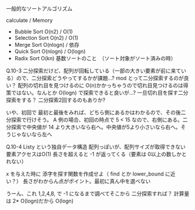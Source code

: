 一般的なソートアルゴリズム

calculate / Memory
- Bubble Sort   O(n2) / O(1)
- Selection Sort O(n2) / O(1)
- Merge Sort O(nlogn) / 依存
- Quick Sort O(nlogn) / O(logn)
- Radix Sort O(kn) 基数ソートのこと　（ソート対象がソート済みの時）

Q.10-3
二分探索だけど、配列が回転している（一部の大きい要素が前に来ている）ので、二分探索どうやってするかが課題...?
mod とって二分探索するのが良い？ 
配列の切れ目を見つけるのに O(n)かかっちゃうので切れ目見つけるのは得策ではない。なんとか O(logn) で探索できると良いが...?
一旦切れ目を探す二分探索をする？
二分探索2回するのもありか?

いや、初回で 最初と最後をみれば、どちら側にあるかはわかるので、その後二分探索で行けそう。
A
例の場合、初回の時点で 5 < 15 なので、右側にある。二分探索で中央値が 14 より大きいなら右へ。中央値が5より小さいなら右へ。そうじゃないなら左へ

Q.10-4
Listy という独自データ構造
配列っぽいが、配列サイズが取得できない
要素アクセスはO(1)
長さを超えると -1 が返ってくる（要素は 0以上の数しかとれない）

x を与えた時に 添字を探す関数を作成せよ（ find とか lower_bound に近い？）
長さがわからん点がポイント。最初に真ん中を選べない

うーん、これ 1,2,4,8, で -1 になるまで調べてそこから 二分探索すれば？
計算量は 2* O(logn)だから O(logn)


